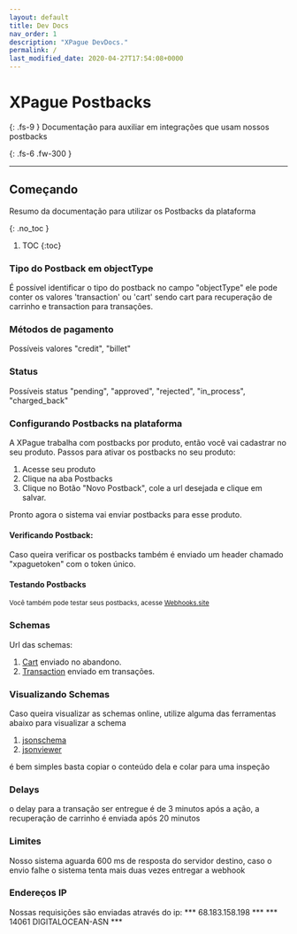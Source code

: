 ```yaml
---
layout: default
title: Dev Docs
nav_order: 1
description: "XPague DevDocs."
permalink: /
last_modified_date: 2020-04-27T17:54:08+0000
---
```


# XPague Postbacks
{: .fs-9 }
Documentação para auxiliar em integrações que usam nossos postbacks

{: .fs-6 .fw-300 }


---

## Começando

Resumo da documentação para utilizar os Postbacks da plataforma

{: .no_toc  }

1. TOC
{:toc}


### Tipo do Postback em objectType 
É possível identificar o tipo do postback no campo "objectType" ele pode conter os valores  'transaction' ou 'cart' sendo cart para recuperação de carrinho e transaction para transações.


### Métodos de pagamento 
Possíveis valores
"credit", "billet" 


### Status 
Possíveis status
"pending", "approved", "rejected", "in_process", "charged_back" 



### Configurando Postbacks na plataforma

A XPague trabalha com postbacks por produto, então você vai cadastrar no seu produto.
Passos para ativar os postbacks no seu produto:
1. Acesse seu produto
2. Clique na aba Postbacks
3. Clique no Botão "Novo Postback", cole a url desejada e clique em salvar.


Pronto agora o sistema vai enviar postbacks para esse produto.
#### Verificando Postback:

Caso queira verificar os postbacks também é enviado um header chamado "xpaguetoken" com o token único.

#### Testando Postbacks
<small>Você também pode testar seus postbacks, acesse  [Webhooks.site](https://webhook.site/)</small>


### Schemas

Url das schemas:
1. [Cart](https://pagamento.xpague.com/core/postback-schema-cart.json) enviado no abandono.
2. [Transaction](https://pagamento.xpague.com/core/postback-schema-transaction.json) enviado em transações.


### Visualizando Schemas
Caso queira visualizar as schemas online, utilize alguma das ferramentas abaixo para visualizar a schema
1. [jsonschema](https://jsonschema.net)
2. [jsonviewer](https://codebeautify.org/jsonviewer/c6a219)

é bem simples  basta copiar o conteúdo dela e colar para uma inspeção


### Delays 
o delay para a transação ser entregue é de 3 minutos após a ação, a recuperação de carrinho é enviada após 20 minutos

### Limites
Nosso sistema aguarda 600 ms de resposta do servidor destino, caso o envio falhe o sistema tenta mais duas vezes entregar a webhook

### Endereços IP
Nossas requisições são enviadas através do ip:
*** 68.183.158.198 ***
*** 14061 DIGITALOCEAN-ASN ***